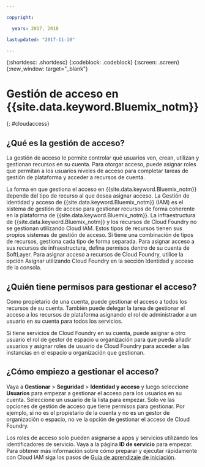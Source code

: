 ```yaml
---

copyright:

  years: 2017, 2018

lastupdated: "2017-11-10"

---
```


{:shortdesc: .shortdesc}
{:codeblock: .codeblock}
{:screen: .screen}
{:new_window: target="_blank"}

# Gestión de acceso en {{site.data.keyword.Bluemix_notm}}
{: #cloudaccess}

## ¿Qué es la gestión de acceso?

La gestión de acceso le permite controlar qué usuarios ven, crean, utilizan y gestionan recursos en su cuenta. Para otorgar acceso, puede asignar roles que permitan a los usuarios niveles de acceso para completar tareas de gestión de plataforma y acceder a recursos de cuenta.

La forma en que gestiona el acceso en {{site.data.keyword.Bluemix_notm}} depende del tipo de recurso al que desea asignar acceso. La Gestión de identidad y acceso de {{site.data.keyword.Bluemix_notm}} (IAM) es el sistema de gestión de acceso para gestionar recursos de forma coherente en la plataforma de {{site.data.keyword.Bluemix_notm}}. La infraestructura de {{site.data.keyword.Bluemix_notm}} y los recursos de Cloud Foundry no se gestionan utilizando Cloud IAM. Estos tipos de recursos tienen sus propios sistemas de gestión de acceso. Si tiene una combinación de tipos de recursos, gestiona cada tipo de forma separada. Para asignar acceso a sus recursos de infraestructura, defina permisos dentro de su cuenta de SoftLayer. Para asignar acceso a recursos de Cloud Foundry, utilice la opción Asignar utilizando Cloud Foundry en la sección Identidad y acceso de la consola.

## ¿Quién tiene permisos para gestionar el acceso?

Como propietario de una cuenta, puede gestionar el acceso a todos los recursos de su cuenta. También puede delegar la tarea de gestionar el acceso a los recursos de plataforma asignando el rol de administrador a un usuario en su cuenta para todos los servicios.

Si tiene servicios de Cloud Foundry en su cuenta, puede asignar a otro usuario el rol de gestor de espacio u organización para que pueda añadir usuarios y asignar roles de usuario de Cloud Foundry para acceder a las instancias en el espacio u organización que gestionan.


## ¿Cómo empiezo a gestionar el acceso?

Vaya a **Gestionar** &gt; **Seguridad** &gt; **Identidad y acceso** y luego seleccione **Usuarios** para empezar a gestionar el acceso para los usuarios en su cuenta. Seleccione un usuario de la lista para empezar. Solo ve las opciones de gestión de acceso que tiene permisos para gestionar. Por ejemplo, si no es el propietario de la cuenta y no es un gestor de organización o espacio, no ve la opción de gestionar el acceso de Cloud Foundry.

Los roles de acceso solo pueden asignarse a apps y servicios utilizando los identificadores de servicio. Vaya a la página **ID de servicio** para empezar. Para obtener más información sobre cómo preparar y ejecutar rápidamente con Cloud IAM siga los pasos de [Guía de aprendizaje de iniciación](/docs/iam/quickstart.html#getstarted).
